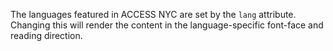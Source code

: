 The languages featured in ACCESS NYC are set by the `lang` attribute. Changing this will render the content in the language-specific font-face and reading direction.